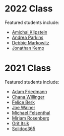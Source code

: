 # 2022 Class

Featured students include:

* [Amichai Klipstein](2022/Amichai-Klipstein/)
* [Andrea Parkins](2022/Andrea-Parkins/)
* [Debbie Markowitz](2022/Debbie-Markowitz)
* [Jonathan Kemp](2022/Jonathan-Kemp/)


# 2021 Class

Featured students include:

* [Adam Friedmann](2021/adam-friedman/)
* [Chana Willinger](2021/chana-willinger/)
* [Felice Berk](2021/felice-berk/)
* [Joe Wainer](2021/joe-wainer/)
* [Michael Felsenthal](2021/michael-felsenthal/)
* [Miriam Rosenberg](2021/miriam-rosenberg/)
* [Orit Itsik](2021/orit-itsik/)
* [Solidoc365](2021/solidoc)
